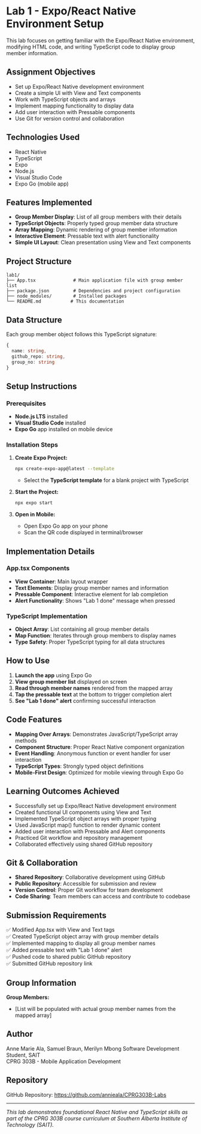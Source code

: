 # Lab 1 - Expo/React Native Environment Setup

This lab focuses on getting familiar with the Expo/React Native environment, modifying HTML code, and writing TypeScript code to display group member information.

## Assignment Objectives
- Set up Expo/React Native development environment
- Create a simple UI with View and Text components
- Work with TypeScript objects and arrays
- Implement mapping functionality to display data
- Add user interaction with Pressable components
- Use Git for version control and collaboration

## Technologies Used
- React Native
- TypeScript
- Expo
- Node.js
- Visual Studio Code
- Expo Go (mobile app)

## Features Implemented
- **Group Member Display**: List of all group members with their details
- **TypeScript Objects**: Properly typed group member data structure
- **Array Mapping**: Dynamic rendering of group member information
- **Interactive Element**: Pressable text with alert functionality
- **Simple UI Layout**: Clean presentation using View and Text components

## Project Structure
```
lab1/
├── App.tsx              # Main application file with group member list
├── package.json         # Dependencies and project configuration
├── node_modules/        # Installed packages
└── README.md           # This documentation
```

## Data Structure
Each group member object follows this TypeScript signature:
```typescript
{
  name: string,
  github_repo: string, 
  group_no: string
}
```

## Setup Instructions

### Prerequisites
- **Node.js LTS** installed
- **Visual Studio Code** installed  
- **Expo Go** app installed on mobile device

### Installation Steps
1. **Create Expo Project:**
   ```bash
   npx create-expo-app@latest --template
   ```
   - Select the **TypeScript template** for a blank project with TypeScript

2. **Start the Project:**
   ```bash
   npx expo start
   ```

3. **Open in Mobile:**
   - Open Expo Go app on your phone
   - Scan the QR code displayed in terminal/browser

## Implementation Details

### App.tsx Components
- **View Container**: Main layout wrapper
- **Text Elements**: Display group member names and information
- **Pressable Component**: Interactive element for lab completion
- **Alert Functionality**: Shows "Lab 1 done" message when pressed

### TypeScript Implementation
- **Object Array**: List containing all group member details
- **Map Function**: Iterates through group members to display names
- **Type Safety**: Proper TypeScript typing for all data structures

## How to Use
1. **Launch the app** using Expo Go
2. **View group member list** displayed on screen
3. **Read through member names** rendered from the mapped array
4. **Tap the pressable text** at the bottom to trigger completion alert
5. **See "Lab 1 done" alert** confirming successful interaction

## Code Features
- **Mapping Over Arrays**: Demonstrates JavaScript/TypeScript array methods
- **Component Structure**: Proper React Native component organization  
- **Event Handling**: Anonymous function or event handler for user interaction
- **TypeScript Types**: Strongly typed object definitions
- **Mobile-First Design**: Optimized for mobile viewing through Expo Go

## Learning Outcomes Achieved
- Successfully set up Expo/React Native development environment
- Created functional UI components using View and Text
- Implemented TypeScript object arrays with proper typing
- Used JavaScript map() function to render dynamic content
- Added user interaction with Pressable and Alert components
- Practiced Git workflow and repository management
- Collaborated effectively using shared GitHub repository

## Git & Collaboration
- **Shared Repository**: Collaborative development using GitHub
- **Public Repository**: Accessible for submission and review
- **Version Control**: Proper Git workflow for team development
- **Code Sharing**: Team members can access and contribute to codebase

## Submission Requirements
✅ Modified App.tsx with View and Text tags  
✅ Created TypeScript object array with group member details  
✅ Implemented mapping to display all group member names  
✅ Added pressable text with "Lab 1 done" alert  
✅ Pushed code to shared public GitHub repository  
✅ Submitted GitHub repository link  

## Group Information
**Group Members:**
- [List will be populated with actual group member names from the mapped array]

## Author
Anne Marie Ala, Samuel Braun, Merilyn Mbong
Software Development Student, SAIT  
CPRG 303B - Mobile Application Development

## Repository
GitHub Repository: https://github.com/annieala/CPRG303B-Labs



---
*This lab demonstrates foundational React Native and TypeScript skills as part of the CPRG 303B course curriculum at Southern Alberta Institute of Technology (SAIT).*

